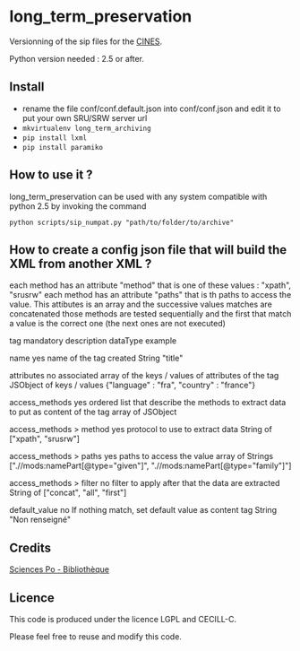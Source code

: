 # long_term_preservation

Versionning of the sip files for the [CINES](http://www.cines.fr).

Python version needed : 2.5 or after.


## Install

* rename the file conf/conf.default.json into conf/conf.json and edit it to put your own SRU/SRW server url
* `mkvirtualenv long_term_archiving`
* `pip install lxml`
* `pip install paramiko`

## How to use it ?

long_term_preservation can be used with any system compatible with python 2.5 by invoking the command

`python scripts/sip_numpat.py "path/to/folder/to/archive"`


## How to create a config json file that will build the XML from another XML ?


each method has an attribute "method" that is one of these values : "xpath", "srusrw"
each method has an attribute "paths" that is th paths to access the value. This attibutes is an array and the successive values matches are concatenated
those methods are tested sequentially and the first that match a value is the correct one (the next ones are not executed)



tag	mandatory	description	dataType	example

name	yes	name of the tag created	String	"title"

attributes	no	associated array of the keys / values of attributes of the tag	JSObject of keys / values	{"language" : "fra", "country" : "france"}

access_methods	yes	ordered list that describe the methods to extract data to put as content of the tag	array of JSObject

access_methods > method	yes	protocol to use to extract data	String of ["xpath", "srusrw"]

access_methods > paths	yes	paths to access the value	array of Strings	[".//mods:namePart[@type=\"given\"]", ".//mods:namePart[@type=\"family\"]"]

access_methods > filter	no	filter to apply after that the data are extracted	String of ["concat", "all", "first"]

default_value	no	If nothing match, set default value as content tag	String	"Non renseigné"


## Credits

[Sciences Po - Bibliothèque](http://www.sciencespo.fr/bibliotheque/)

## Licence

This code is produced under the licence LGPL and CECILL-C.

Please feel free to reuse and modify this code.
